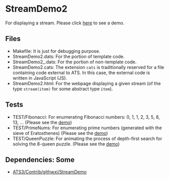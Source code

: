 # StreamDemo2

For displaying a stream.
Please click [here](https://xanadu-lang.github.io/contrib/githwxi/StreamDemo2/TEST/QueenPuzzle/2020-12-12/.)
to see a demo.

## Files
- Makefile: It is just for debugging purpose.
- StreamDemo2.dats: For the portion of template code.
- StreamDemo2_.dats: For the portion of non-template code. 
- StreamDemo2.cats: The extension `cats` is traditionally reserved for a file containing code external to ATS.
  In this case, the external code is written in JavaScript (JS).
- StreamDemo2.html: For the webpage displaying a given stream (of the type `stream(item)` for some abstract type `item`).

## Tests
- TEST/Fibonacci: For enumerating Fibonacci numbers: 0, 1, 1, 2, 3, 5, 8, 13, ...
  (Please see the [demo](https://xanadu-lang.github.io/contrib/githwxi/StreamDemo2/TEST/Fibonacci/2020-12-12/.))
- TEST/PrimeNums: For enumerating prime numbers (generated with the sieve of Eratosthenes)
  (Please see the [demo](https://xanadu-lang.github.io/contrib/githwxi/StreamDemo2/TEST/PrimeNums/2020-12-12/.))
- TEST/QueenPuzzle: For animating the process of depth-first search for solving the 8-queen puzzle.
  (Please see the [demo](https://xanadu-lang.github.io/contrib/githwxi/StreamDemo2/TEST/QueenPuzzle/2020-12-12/.))

## Dependencies: Some

- [ATS3/Contrib/githwxi/StreamDemo](./../StreamDemo)


